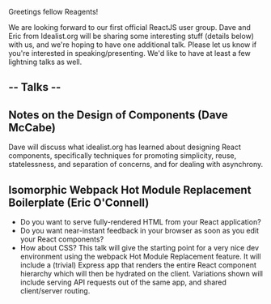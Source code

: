 Greetings fellow Reagents!

We are looking forward to our first official ReactJS user group. Dave and Eric from Idealist.org will be sharing some interesting stuff (details below) with us, and we're hoping to have one additional talk. Please let us know if you're interested in speaking/presenting. We'd like to have at least a few lightning talks as well.

## -- Talks --

## Notes on the Design of Components (Dave McCabe)
Dave will discuss what idealist.org has learned about designing React components, specifically techniques for promoting simplicity, reuse, statelessness, and separation of concerns, and for dealing with asynchrony.

## Isomorphic Webpack Hot Module Replacement Boilerplate (Eric O'Connell)
- Do you want to serve fully-rendered HTML from your React application? 
- Do you want near-instant feedback in your browser as soon as you edit your React components? 
- How about CSS? 
This talk will give the starting point for a very nice dev environment using the webpack Hot Module Replacement feature. It will include a (trivial) Express app that renders the entire React component hierarchy which will then be hydrated on the client. Variations shown will include serving API requests out of the same app, and shared client/server routing.


